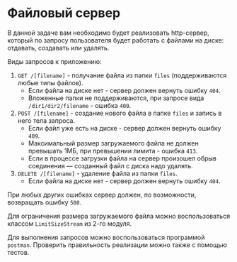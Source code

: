 # Файловый сервер

В данной задаче вам необходимо будет реализовать http-сервер, который по запросу пользователя будет работать с файлами
на диске: отдавать, создавать или удалять.

Виды запросов к приложению:
1. `GET /[filename]` - получание файла из папки `files` (поддерживаются любые типы файлов).
    - Если файла на диске нет - сервер должен вернуть ошибку `404`.
    - Вложенные папки не поддерживаются, при запросе вида `/dir1/dir2/filename` - ошибка `400`.
2. `POST /[filename]` - создание нового файла в папке `files` и запись в него тела запроса.
    - Если файл уже есть на диске - сервер должен вернуть ошибку `409`.
    - Максимальный размер загружаемого файла не должен превышать 1МБ, при превышении лимита - ошибка `413`.
    - Если в процессе загрузки файла на сервер произошел обрыв соединения — созданный файл с диска надо удалять.
3. `DELETE /[filename]` - удаление файла из папки `files`.
    - Если файла на диске нет - сервер должен вернуть ошибку `404`.
    
При любых других ошибках сервер должен, по возможности, возвращать ошибку `500`.

Для ограничения размера загружаемого файла можно воспользоваться классом `LimitSizeStream` из 2-го модуля.

Для выполнения запросов можно воспользоваться программой `postman`. Проверить правильность реализации можно также с 
помощью тестов.
